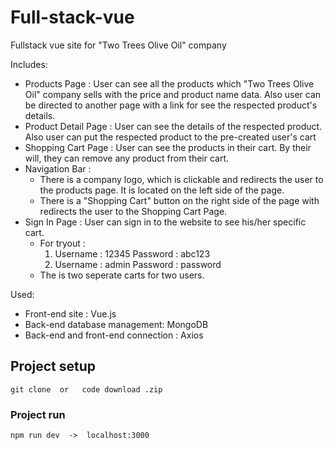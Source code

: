# Full-stack-vue

Fullstack vue site for "Two Trees Olive Oil" company

Includes:

- Products Page : User can see all the products which "Two Trees Olive Oil" company sells with the price and product name data. Also user can be directed to another page with a link for see the respected product's details.
- Product Detail Page : User can see the details of the respected product. Also user can put the respected product to the pre-created user's cart
- Shopping Cart Page : User can see the products in their cart. By their will, they can remove any product from their cart.
- Navigation Bar :
  - There is a company logo, which is clickable and redirects the user to the products page. It is located on the left side of the page.
  - There is a "Shopping Cart" button on the right side of the page with redirects the user to the Shopping Cart Page.
- Sign In Page : User can sign in to the website to see his/her specific cart.
  - For tryout :
    1.  Username : 12345
        Password : abc123
    2.  Username : admin
        Password : password
  - The is two seperate carts for two users.

Used:

- Front-end site : Vue.js
- Back-end database management: MongoDB
- Back-end and front-end connection : Axios

## Project setup

```
git clone  or   code download .zip
```

### Project run

```
npm run dev  ->  localhost:3000
```
